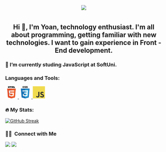 <div id="header" align="center">
  <img src="https://media.giphy.com/media/YPJ5gi3MZzSjhtQTIk/giphy.gif" width="150"/>
</div>

<h1 align="center"></h1>
<h2 align="center">Hi 👋, I'm Yoan, technology enthusiast. I'm all about programming, getting familiar with new technologies. I want to gain experience in Front - End development.
 </h>




<h3  align="left">
  🌱 I’m currently studing JavaScript at SoftUni.
</h>


<h3 align="left">Languages and Tools:</h3>

<p align="left">  
<a href="https://www.w3.org/html/" target="_blank" rel="noreferrer"> 
<img src="https://raw.githubusercontent.com/devicons/devicon/master/icons/html5/html5-original-wordmark.svg" alt="html5" width="40" height="40"/> </a> 
<a href="https://www.w3schools.com/css/" target="_blank" rel="noreferrer"> 
<img src="https://raw.githubusercontent.com/devicons/devicon/master/icons/css3/css3-original-wordmark.svg" alt="css3" width="40" height="40"/> </a>
<a href="https://developer.mozilla.org/en-US/docs/Web/JavaScript" target="_blank" rel="noreferrer"> 
<img src="https://raw.githubusercontent.com/devicons/devicon/master/icons/javascript/javascript-original.svg" alt="javascript" width="40" height="40"/> </a><!--- and soon <a href="https://reactjs.org/" target="_blank" rel="noreferrer"> <img src="https://upload.wikimedia.org/wikipedia/commons/a/a7/React-icon.svg" alt="React Logo" width="40" height="40" title="React JS"/> </a>  </p>&nbsp; --->

 <h3 align="left">🔥 My Stats:</h3>
 
[![GitHub Streak](https://github-readme-streak-stats.herokuapp.com/?user=angel0w&theme=tokyonight)](https://git.io/streak-stats)

 
 
 
 
 ### 🤝🏻  &nbsp;Connect with Me

<a href="https://www.linkedin.com/in/yoan-angelov-047430226/"><img src="https://img.shields.io/badge/-Yoan%20Angelov-0A66C2?style=flat&logo=linkedin&logoColor=white"/></a>
<a href="mailto:yoan.angelov94@gmail.com@gmail.com"><img src="https://img.shields.io/badge/-yoan.angelov94@gmail.com-EA4335?style=flat&logo=gmail&logoColor=white"/></a>



